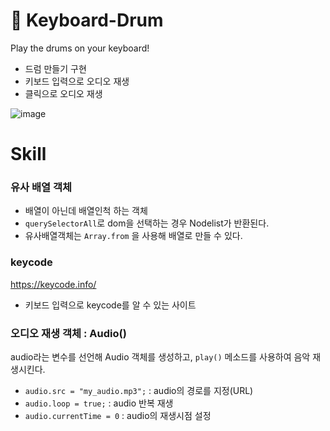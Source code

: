# 🥁 Keyboard-Drum
 Play the drums on your keyboard!

- 드럼 만들기 구현
- 키보드 입력으로 오디오 재생
- 클릭으로 오디오 재생

![image](https://user-images.githubusercontent.com/87015084/222454834-27fa1f73-8f65-4e0e-8686-6badb5430f53.png)

# Skill
### 유사 배열 객체

- 배열이 아닌데 배열인척 하는 객체
- ``querySelectorAll``로 dom을 선택하는 경우 Nodelist가 반환된다.
- 유사배열객체는 ``Array.from`` 을 사용해 배열로 만들 수 있다.

### keycode
https://keycode.info/

- 키보드 입력으로 keycode를 알 수 있는 사이트

### 오디오 재생 객체 : Audio()
  audio라는 변수를 선언해 Audio 객체를 생성하고, ``play()`` 메소드를 사용하여 음악 재생시킨다.
- ``audio.src = "my_audio.mp3";`` : audio의 경로를 지정(URL)
- ``audio.loop = true;`` : audio 반복 재생
- ``audio.currentTime = 0`` : audio의 재생시점 설정
